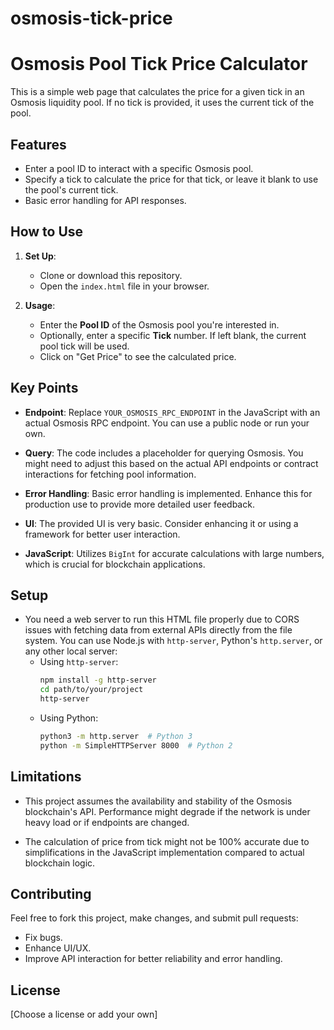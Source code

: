 # osmosis-tick-price

# Osmosis Pool Tick Price Calculator

This is a simple web page that calculates the price for a given tick in an Osmosis liquidity pool. If no tick is provided, it uses the current tick of the pool.

## Features

- Enter a pool ID to interact with a specific Osmosis pool.
- Specify a tick to calculate the price for that tick, or leave it blank to use the pool's current tick.
- Basic error handling for API responses.

## How to Use

1. **Set Up**: 
   - Clone or download this repository.
   - Open the `index.html` file in your browser.

2. **Usage**:
   - Enter the **Pool ID** of the Osmosis pool you're interested in.
   - Optionally, enter a specific **Tick** number. If left blank, the current pool tick will be used.
   - Click on "Get Price" to see the calculated price.

## Key Points

- **Endpoint**: Replace `YOUR_OSMOSIS_RPC_ENDPOINT` in the JavaScript with an actual Osmosis RPC endpoint. You can use a public node or run your own.

- **Query**: The code includes a placeholder for querying Osmosis. You might need to adjust this based on the actual API endpoints or contract interactions for fetching pool information.

- **Error Handling**: Basic error handling is implemented. Enhance this for production use to provide more detailed user feedback.

- **UI**: The provided UI is very basic. Consider enhancing it or using a framework for better user interaction.

- **JavaScript**: Utilizes `BigInt` for accurate calculations with large numbers, which is crucial for blockchain applications.

## Setup

- You need a web server to run this HTML file properly due to CORS issues with fetching data from external APIs directly from the file system. You can use Node.js with `http-server`, Python's `http.server`, or any other local server:
  - Using `http-server`: 
    ```sh
    npm install -g http-server
    cd path/to/your/project
    http-server
    ```
  - Using Python:
    ```sh
    python3 -m http.server  # Python 3
    python -m SimpleHTTPServer 8000  # Python 2
    ```

## Limitations

- This project assumes the availability and stability of the Osmosis blockchain's API. Performance might degrade if the network is under heavy load or if endpoints are changed.

- The calculation of price from tick might not be 100% accurate due to simplifications in the JavaScript implementation compared to actual blockchain logic.

## Contributing

Feel free to fork this project, make changes, and submit pull requests:

- Fix bugs.
- Enhance UI/UX.
- Improve API interaction for better reliability and error handling.

## License

[Choose a license or add your own]
